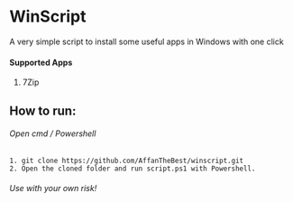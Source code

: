 # WinScript
<p> A very simple script to install some useful apps in Windows with one click </p>

#### Supported Apps
<ol>
<li> 7Zip </li>
</ol>

## How to run:
###### Open cmd / Powershell
```
1. git clone https://github.com/AffanTheBest/winscript.git
2. Open the cloned folder and run script.ps1 with Powershell.
```

###### Use with your own risk!